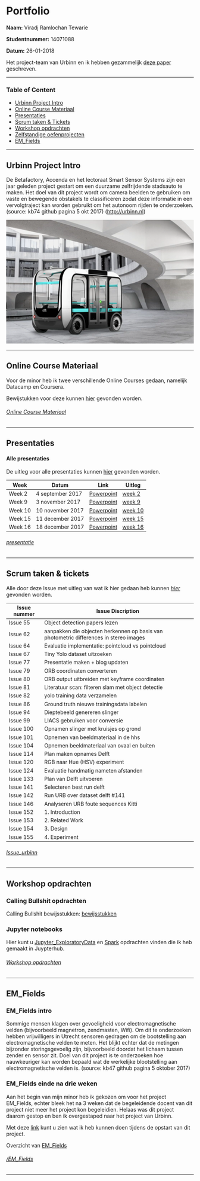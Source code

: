 # Portfolio 

**Naam:** Viradj Ramlochan Tewarie

**Studentnummer:** 14071088

**Datum:** 26-01-2018

Het project-team van Urbinn en ik hebben gezammelijk [deze paper](paper/landmark-filtering-techniques-for-semantic-mapping.pdf) geschreven.

-------------------------------

### Table of Content

- [Urbinn Project Intro](#urbinn-project-intro)
- [Online Course Materiaal](#online-course-materiaal)
- [Presentaties](#presentaties)
- [Scrum taken & Tickets](#scrum-taken--tickets)
- [Workshop opdrachten](#workshop-opdrachten)
- [Zelfstandige oefenprojecten](#zelfstandige-oefenprojecten)
- [EM_Fields](#em_fields)

------------------------------------------------

## Urbinn Project Intro

De Betafactory, Accenda en het lectoraat Smart Sensor Systems zijn een jaar geleden project gestart om een duurzame zelfrijdende stadsauto te maken. Het doel van dit project wordt om camera beelden te gebruiken om vaste en bewegende obstakels te classificeren zodat deze informatie in een vervolgtraject kan worden gebruikt om het autonoom rijden te onderzoeken. (source: kb74 github pagina 5 okt 2017)
(http://urbinn.nl)

![alt text](/Img/urbinn_kb74_foto.png "Urbinn_Car_Render_1")

-----------------------------------------------

## Online Course Materiaal

Voor de minor heb ik twee verschillende Online Courses gedaan, namelijk Datacamp en Coursera. 

Bewijstukken voor deze kunnen [hier](/Online_Course_Materiaal) gevonden worden.

###### [Online Course Materiaal](/Online_Course_Materiaal)
---------------------------------------------------

## Presentaties

#### Alle presentaties

De uitleg voor alle presentaties kunnen [hier](Presentatie) gevonden worden.

| Week | Datum | Link | Uitleg|
|------|-------|------|-------|
|Week 2|4 september 2017| [Powerpoint](/Presentatie/Week_2/Week_1_Sprint_1.pdf)|[week 2](Presentatie#week-2)|
|Week 9|3 november 2017| [Powerpoint](/Presentatie/Week_9/Week_9-Presentatie.pdf)|[week 9](Presentatie#week-9)|
|Week 10|10 november 2017| [Powerpoint](/Presentatie/Week_10/Week_10-Presentatie.pdf)|[week 10](Presentatie#week-10)|
|Week 15|11 december 2017| [Powerpoint](/Presentatie/Week_15/Week_15-Presentatie.pdf)|[week 15](Presentatie#week-15)|
|Week 16|18 december 2017| [Powerpoint](/Presentatie/Week_16/Week_16-Presentatie.pdf)|[week 16](Presentatie#week-16)|

###### [presentatie](/Presentatie)
----------------------------------------------------

## Scrum taken & tickets
 
Alle door deze Issue met uitleg van wat ik hier gedaan heb kunnen *[hier](/Issue_urbinn)* gevonden worden. 


| Issue nummer | Issue Discription|
| -------------|--------------|
| Issue 55 | Object detection papers lezen| 
| Issue 62 | aanpakken die objecten herkennen op basis van photometric differences in stereo images |
| Issue 64 | Evaluatie implementatie: pointcloud vs pointcloud|
| Issue 67 | Tiny Yolo dataset uitzoeken|
| Issue 77 | Presentatie maken + blog updaten|
| Issue 79 | ORB coordinaten converteren |
| Issue 80 | ORB output uitbreiden met keyframe coordinaten|
| Issue 81 | Literatuur scan: filteren slam met object detectie|
| Issue 82 | yolo training data verzamelen |
| Issue 86 | Ground truth nieuwe trainingsdata labelen|
| Issue 94 | Dieptebeeld genereren slinger |
| Issue 99 | LIACS gebruiken voor conversie |
| Issue 100 | Opnamen slinger met kruisjes op grond|
| Issue 101 | Opnemen van beeldmateriaal in de hhs|
| Issue 104 | Opnemen beeldmateriaal van ovaal en buiten |
| Issue 114 | Plan maken opnames Delft|
| Issue 120 | RGB naar Hue (HSV) experiment|
| Issue 124 | Evaluatie handmatig nameten afstanden|
| Issue 133 | Plan van Delft uitvoeren|
| Issue 141 | Selecteren best run delft|
| Issue 142 | Run URB over dataset delft #141|
| Issue 146 | Analyseren URB foute sequences Kitti |
| Issue 152 | 1. Introduction|
| Issue 153 | 2. Related Work|
| Issue 154 | 3. Design|
| Issue 155 | 4. Experiment|

###### [Issue_urbinn](/Issue_urbinn)
-------------------------------------

## Workshop opdrachten

### Calling Bullshit opdrachten

Calling Bullshit bewijsstukken: [bewijsstukken](https://github.com/Viradj/Portfolio-ADS/blob/master/Workshop_opdrachten/Calling_Bullshit/bullshit.pdf)

### Jupyter notebooks 

Hier kunt u [Jupyter_ExploratoryData](Workshop_opdrachten/Jupyter_ExploratoryData) en [Spark](Workshop_opdrachten/Jupyternotebooks) opdrachten vinden die ik heb gemaakt in Juypterhub. 

###### [Workshop opdrachten](Workshop_opdrachten)

----------------------------------
## EM_Fields

### EM_Fields intro
Sommige mensen klagen over gevoeligheid voor electromagnetische velden (bijvoorbeeld magnetron, zendmasten, Wifi). Om dit te onderzoeken hebben vrijwilligers in Utrecht sensoren gedragen om de bootstelling aan electromagnetische velden te meten. Het blijkt echter dat de metingen bijzonder storingsgevoelig zijn, bijvoorbeeld doordat het lichaam tussen zender en sensor zit. Doel van dit project is te onderzoeken hoe nauwkeuriger kan worden bepaald wat de werkelijke blootstelling aan electromagnetische velden is.
(source: kb47 github pagina 5 oktober 2017)


### EM_Fields einde na drie weken
Aan het begin van mijn minor heb ik gekozen om voor het project EM_Fields, echter bleek het na 3 weken dat de begeleidende docent van dit project niet meer het project kon begeleidien. Helaas was dit project daarom gestop en ben ik overgestaped naar het project van Urbinn. 

Met deze [link](/EM-Fields) kunt u zien wat ik heb kunnen doen tijdens de opstart van dit project.

Overzicht van [EM_Fields](/EM-Fields) 

###### [/EM_Fields](EM-Fields)
-----------------------------------------------
